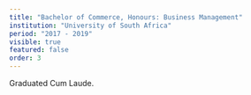 ```yaml
---
title: "Bachelor of Commerce, Honours: Business Management"
institution: "University of South Africa"
period: "2017 - 2019"
visible: true
featured: false
order: 3
---
```


Graduated Cum Laude.
